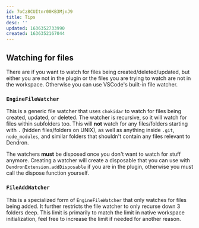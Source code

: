 ```yaml
---
id: 7oCz8CUItnr00KB3MjnJ9
title: Tips
desc: ''
updated: 1636352733990
created: 1636352167044
---
```


## Watching for files

There are if you want to watch for files being created/deleted/updated, but
either you are not in the plugin or the files you are trying to watch are not in
the workspace. Otherwise you can use VSCode's built-in file watcher.

### `EngineFileWatcher`

This is a generic file watcher that uses `chokidar` to watch for files being
created, updated, or deleted. The watcher is recursive, so it will watch for
files within subfolders too. This will **not** watch for any files/folders
starting with `.` (hidden files/folders on UNIX), as well as anything inside
`.git`, `node_modules`, and similar folders that shouldn't contain any files
relevant to Dendron.

The watchers **must** be disposed once you don't want to watch for stuff
anymore. Creating a watcher will create a disposable that you can use with
`DendronExtension.addDisposable` if you are in the plugin, otherwise you must
call the dispose function yourself.

### `FileAddWatcher`

This is a specialized form of `EngineFileWatcher` that only watches for files
being added. It further restricts the file watcher to only recurse down 3
folders deep. This limit is primarily to match the limit in native workspace
initialization, feel free to increase the limit if needed for another reason.
